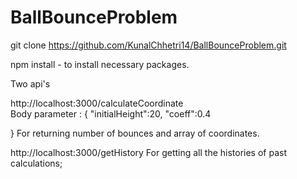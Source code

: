 # BallBounceProblem

 git clone https://github.com/KunalChhetri14/BallBounceProblem.git
 
 npm install - to install necessary packages.
 
 
Two api's

http://localhost:3000/calculateCoordinate    
Body parameter :  {
	"initialHeight":20,
	"coeff":0.4
	
}
For returning number of bounces and array of coordinates.



http://localhost:3000/getHistory
For getting all the histories of past calculations;
